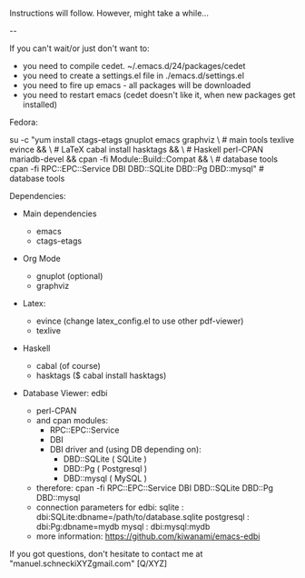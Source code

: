 Instructions will follow. However, might take a while...

--

If you can't wait/or just don't want to:
 - you need to compile cedet. ~/.emacs.d/24/packages/cedet
 - you need to create a settings.el file in ./emacs.d/settings.el
 - you need to fire up emacs - all packages will be downloaded
 - you need to restart emacs (cedet doesn't like it, when new packages get installed)


Fedora:

su -c "yum install ctags-etags gnuplot emacs graphviz \                # main tools
texlive evince &&  \                                                   # LaTeX
cabal install hasktags && \                                            # Haskell
perl-CPAN mariadb-devel && cpan -fi Module::Build::Compat && \         # database tools
cpan -fi RPC::EPC::Service DBI DBD::SQLite DBD::Pg DBD::mysql"         # database tools


Dependencies:

+ Main dependencies
  - emacs
  - ctags-etags

+ Org Mode
  - gnuplot (optional)
  - graphviz

+ Latex:
  - evince (change latex_config.el to use other pdf-viewer)
  - texlive

+ Haskell
  - cabal (of course)
  - hasktags ($ cabal install hasktags)

+ Database Viewer: edbi
  - perl-CPAN
  - and cpan modules:
     - RPC::EPC::Service
     - DBI
     - DBI driver and (using DB depending on):
          - DBD::SQLite        ( SQLite )
          - DBD::Pg            ( Postgresql )
          - DBD::mysql         ( MySQL )
  - therefore: cpan -fi RPC::EPC::Service DBI DBD::SQLite DBD::Pg DBD::mysql
  - connection parameters for edbi:
     sqlite : dbi:SQLite:dbname=/path/to/database.sqlite
     postgresql : dbi:Pg:dbname=mydb
     mysql : dbi:mysql:mydb
  - more information: https://github.com/kiwanami/emacs-edbi


If you got questions, don't hesitate to contact me at "manuel.schneckiXYZgmail.com" [Q/XYZ]
